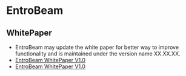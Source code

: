 # EntroBeam
## WhitePaper
* EntroBeam may update the white paper for better way to improve functionality and is maintained under the version name XX.XX.XX.
* [EntroBeam WhitePaper V1.0](https://github.com/entroBeam/document/blob/main/whitepaper/EntroBeam%20whitepaper%20ver1.0.1.pdf)
* [EntroBeam WhitePaper V1.0](https://github.com/entroBeam/document/blob/main/whitepaper/EntroBeam%20whitepaper%20ver1.0.pdf)

